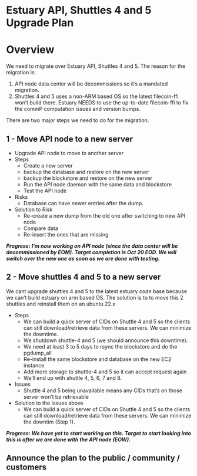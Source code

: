 # Estuary API, Shuttles 4 and 5 Upgrade Plan

# Overview

We need to migrate over Estuary API, Shuttles 4 and 5. The reason for the migration is:

1. API node data center will be decommissions so it’s a mandated migration.
2. Shuttles 4 and 5 uses a non-ARM based OS so the latest filecoin-ffi won’t build there. Estuary NEEDS to use the up-to-date filecoin-ffi to fix the commP computation issues and version bumps.

There are two major steps we need to do for the migration.

## 1 - Move API node to a new server

- Upgrade API node to move to another server
- Steps
    - Create a new server
    - backup the database and restore on the new server
    - backup the blockstore and restore on the new server
    - Run the API node daemon with the same data and blockstore
    - Test the API node
- Risks
    - Database can have newer entries after the dump.
- Solution to Risk
    - Re-create a new dump from the old one after switching to new API node
    - Compare data
    - Re-insert the ones that are missing

***Progress:  I’m now working on API node (since the data center will be decommissioned by EOM). Target completion is Oct 20 EOD. We will switch over the new one as soon as we are done with testing.***

## 2 - Move shuttles 4 and 5 to a new server

We cant upgrade shuttles 4 and 5 to the latest estuary code base because we can’t build estuary on arm based OS. The solution is to to move this 2 shuttles and reinstall them on an ubuntu 22.x

- Steps
    - We can build a quick server of CIDs on Shuttle 4 and 5 so the clients can still download/retrieve data from these servers. We can minimize the downtime.
    - We shutdown shuttle-4 and 5 (we should announce this downtime).
    - We need at least 3 to 5 days to rsync the blockstore and do the pgdump_all
    - Re-install the same blockstore and database on the new EC2 instance
    - Add more storage to shuttle-4 and 5 so it can accept request again
    - We’ll end up with shuttle 4, 5, 6, 7 and 8.
- Issues
    - Shuttle 4 and 5 being unavailable means any CIDs that’s on those server won’t be retrievable
- Solution to the Issues above
    - We can build a quick server of CIDs on Shuttle 4 and 5 so the clients can still download/retrieve data from these servers. We can minimize the downtim (Step 1).

***Progress: We have yet to start working on this. Target to start looking into this is after we are done with the API node (EOW).***

## **Announce the plan to the public / community / customers**